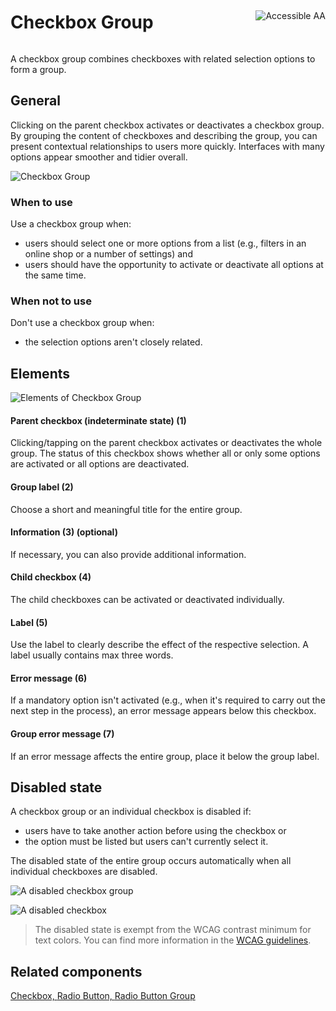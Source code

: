 <div style="display: inline-flex; align-items: center; justify-content: space-between; width: 100%;">
    <h1>Checkbox Group</h1>
    <img src="assets/aa.png" alt="Accessible AA" />
</div>

A checkbox group combines checkboxes with related selection options to form a group.

## General

Clicking on the parent checkbox activates or deactivates a checkbox group. By grouping the content of checkboxes and describing the group, you can present contextual relationships to users more quickly. Interfaces with many options appear smoother and tidier overall.

![Checkbox Group](assets/3_components/checkbox-group/checkbox-group.png)

### When to use

Use a checkbox group when:

- users should select one or more options from a list (e.g., filters in an online shop or a number of settings) and
- users should have the opportunity to activate or deactivate all options at the same time.

### When not to use

Don't use a checkbox group when:

- the selection options aren't closely related.

## Elements

![Elements of Checkbox Group](assets/3_components/checkbox-group/Elements.png)

#### Parent checkbox (indeterminate state) (1)

Clicking/tapping on the parent checkbox activates or deactivates the whole group. The status of this checkbox shows whether all or only some options are activated or all options are deactivated.

#### Group label (2)

Choose a short and meaningful title for the entire group.

#### Information (3) (optional)

If necessary, you can also provide additional information.

#### Child checkbox (4)

The child checkboxes can be activated or deactivated individually.

#### Label (5)

Use the label to clearly describe the effect of the respective selection. A label usually contains max three words.

#### Error message (6)

If a mandatory option isn't activated (e.g., when it's required to carry out the next step in the process), an error message appears below this checkbox.

#### Group error message (7)

If an error message affects the entire group, place it below the group label.

## Disabled state

A checkbox group or an individual checkbox is disabled if:

- users have to take another action before using the checkbox or
- the option must be listed but users can't currently select it.

The disabled state of the entire group occurs automatically when all individual checkboxes are disabled.

![A disabled checkbox group](assets/3_components/checkbox-group/checkbox-group-disabled-en.png)

![A disabled checkbox](assets/3_components/checkbox-group/checkbox-group-disabled-single-en.png)

> The disabled state is exempt from the WCAG contrast minimum for text colors. You can find more information in the [WCAG guidelines](https://www.w3.org/TR/WCAG21/#contrast-minimum).

## Related components

[Checkbox, ](?path=/usage/components-checkbox)
[Radio Button, ](?path=/usage/components-radio-button)
[Radio Button Group](?path=/usage/components-radio-button-group)
